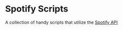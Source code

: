 # Spotify Scripts

A collection of handy scripts that utilize the [Spotify API](https://developer.spotify.com/documentation/)
